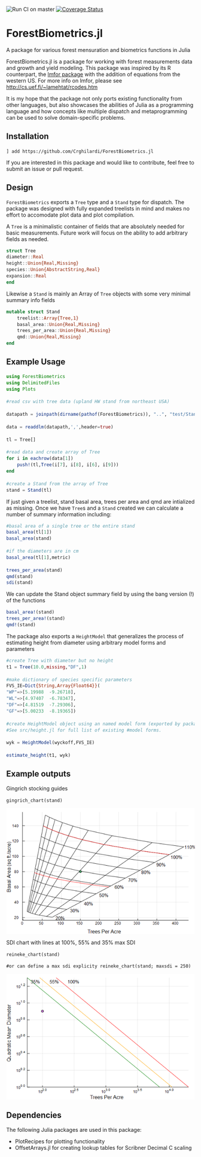 ![Run CI on master](https://github.com/Crghilardi/ForestBiometrics.jl/workflows/Run%20CI%20on%20master/badge.svg)
[![Coverage Status](https://coveralls.io/repos/github/Crghilardi/ForestBiometrics.jl/badge.svg?branch=master)](https://coveralls.io/github/Crghilardi/ForestBiometrics.jl?branch=master)


# ForestBiometrics.jl
A package for various forest mensuration and biometrics functions in Julia

ForestBiometrics.jl is a package for working with forest measurements data and growth and yield modeling.
This package was inspired by its R counterpart, the [lmfor package](https://CRAN.R-project.org/package=lmfor) with the addition of equations from the western US. For more info on lmfor, please see http://cs.uef.fi/~lamehtat/rcodes.htm

It is my hope that the package not only ports existing functionality from other languages, but also showcases the abilities of Julia as a programming language and how concepts like multiple dispatch and metaprogramming can be used to solve domain-specific problems.

## Installation

`] add https://github.com/Crghilardi/ForestBiometrics.jl`

If you are interested in this package and would like to contribute, feel free to submit an issue or pull request.

## Design

`ForestBiometrics` exports a `Tree` type and a `Stand` type for dispatch. The package was designed with fully expanded treelists in mind and makes no effort to accomodate plot data and plot compilation. 

A `Tree` is a minimalistic container of fields that are absolutely needed for basic measurements. Future work will focus on the ability to add arbitrary fields as needed.

```julia
struct Tree
diameter::Real
height::Union{Real,Missing}
species::Union{AbstractString,Real}
expansion::Real
end

```

Likewise a `Stand` is mainly an Array of `Tree` objects with some very minimal summary info fields

```julia
mutable struct Stand
    treelist::Array{Tree,1}
    basal_area::Union{Real,Missing}
    trees_per_area::Union{Real,Missing}
    qmd::Union{Real,Missing}
end

```
## Example Usage

```julia
using ForestBiometrics
using DelimitedFiles
using Plots

#read csv with tree data (upland HW stand from northeast USA)

datapath = joinpath(dirname(pathof(ForestBiometrics)), "..", "test/StandExam_data.csv")

data = readdlm(datapath,',',header=true)

tl = Tree[]

#read data and create array of Tree
for i in eachrow(data[1])
    push!(tl,Tree(i[7], i[8], i[6], i[9]))
end

#create a Stand from the array of Tree
stand = Stand(tl)
```

If just given a treelist, stand basal area, trees per area and qmd are intialized as missing. Once we have `Tree`s and a `Stand` created we can calculate a number of summary information including:

```julia
#basal area of a single tree or the entire stand
basal_area(tl[1])
basal_area(stand)

#if the diameters are in cm
basal_area(tl[1],metric)

trees_per_area(stand)
qmd(stand)
sdi(stand)
```

We can update the Stand object summary field by using the bang version (!) of the functions
```julia
basal_area!(stand)
trees_per_area!(stand)
qmd!(stand)

```
The package also exports a `HeightModel` that generalizes the process of estimating height from diameter using arbitrary model forms and parameters

```julia
#create Tree with diameter but no height
t1 = Tree(10.0,missing,"DF",1)

#make dictionary of species specific parameters
FVS_IE=Dict{String,Array{Float64}}(
"WP"=>[5.19988	-9.26718],
"WL"=>[4.97407	-6.78347],
"DF"=>[4.81519	-7.29306],
"GF"=>[5.00233	-8.19365])

#create HeightModel object using an named model form (exported by package) and the parameter dict above. 
#See src/height.jl for full list of existing #model forms.

wyk = HeightModel(wyckoff,FVS_IE)

estimate_height(t1, wyk)

```

## Example outputs

Gingrich stocking guides

`gingrich_chart(stand)`

<img src="https://raw.githubusercontent.com/Crghilardi/ForestBiometrics.jl/master/examples/Gingrich_chart_example.png" align="middle"  />

SDI chart with lines at 100%, 55% and 35% max SDI

`reineke_chart(stand)`

`#or can define a max sdi explicity reineke_chart(stand; maxsdi = 250)` 

<img src="https://raw.githubusercontent.com/Crghilardi/ForestBiometrics.jl/master/examples/SDI_chart_example.png" align="middle"  />


## Dependencies

The following Julia packages are used in this package:

- PlotRecipes for plotting functionality
- OffsetArrays.jl for creating lookup tables for Scribner Decimal C scaling